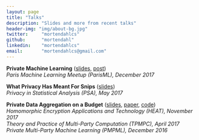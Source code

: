 ```yaml
---
layout: page
title: "Talks"
description: "Slides and more from recent talks"
header-img: "img/about-bg.jpg"
twitter:     "mortendahlcs"
github:      "mortendahl"
linkedin:    "mortendahlcs"
email:       "mortendahlcs@gmail.com"
---
```


<strong>Private Machine Learning</strong> ([slides](https://github.com/mortendahl/talks/raw/master/ParisML17.pdf), [post](/2017/09/19/private-image-analysis-with-mpc/))
<br/><em>Paris Machine Learning Meetup (ParisML), December 2017</em>

<strong>What Privacy Has Meant For Snips</strong> ([slides](https://github.com/mortendahl/talks/raw/master/PSA17-slides.pdf))
<br/><em>Privacy in Statistical Analysis (PSA), May 2017</em>

<strong>Private Data Aggregation on a Budget</strong>
([slides](https://github.com/mortendahl/talks/raw/master/HEAT17-slides.pdf),
[paper](https://eprint.iacr.org/2017/643),
[code](https://github.com/mortendahl/sda))
<br/><em>Homomorphic Encryption
Applications and Technology (HEAT), November 2017</em>
<br/><em>Theory and Practice of Multi-Party Computation (TPMPC), April 2017</em>
<br/><em>Private Multi-Party Machine Learning (PMPML), December 2016</em>

<!--

<strong>Universally Composable Symbolic Analysis for Two-Party Protocols based on Homomorphic Encryption</strong>
<br/><em>EUROCRYPT, 2014</em>

<strong>On Secure Two-Party Integer Division</strong>
<br/><em>Financial Cryptography and Data Security (FC), 2012</em>

<strong>Formal Analysis of Privacy for Anonymous Location Based Services</strong>
<br/><em>Theory of Security and Applications (TOSCA), 2011</em>

<strong>Formal Analysis of Privacy for Vehicular Mix-Zones</strong>
<br/><em>European Symposium on Research in Computer Security 2010 (ESORICS’10)</em>
<br/><em>Embedded Security in Cars 2010 (ESCAR’10)</em>
<br/><em>Formal Methods and Cryptography 2010 (CryptoForma’10)</em>
<br/><em>Workshop on Foundations of Security and Privacy 2010 (FCS-PrivMod’10)</em>

<strong>Don’t Let The Opponents Grind You Down</strong>
<br/><em>Workshop on Foundations of Security and Privacy 2010 (FCS-PrivMod’10)</em>

<strong>Type Inference for a Correspondence Certifying Type System</strong>
<br/><em>Nordic Workshop on Programming Theory 2008 (NWPT’08)</em>

<strong>Resource Bound Analysis for Database Queries</strong>
<br/><em>Programming Languages and Analysis for Security 2008 (PLAS’08)</em>

-->
